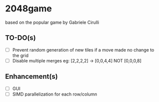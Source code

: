# 2048game
based on the popular game by Gabriele Cirulli

## TO-DO(s)
- [ ] Prevent random generation of new tiles if a move made no change to the grid
- [ ] Disable multiple merges eg: [2,2,2,2] -> [0,0,4,4] NOT [0,0,0,8]

## Enhancement(s)
- [ ] GUI
- [ ] SIMD parallelization for each row/column
